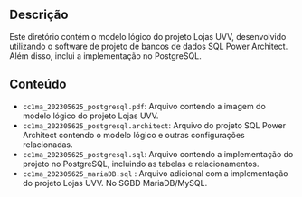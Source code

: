 ## Descrição

Este diretório contém o modelo lógico do projeto Lojas UVV, desenvolvido utilizando o software de projeto de bancos de dados SQL Power Architect. Além disso, inclui a implementação no PostgreSQL.

## Conteúdo

- `cc1ma_202305625_postgresql.pdf`: Arquivo contendo a imagem do modelo lógico do projeto Lojas UVV.
- `cc1ma_202305625_postgresql.architect`: Arquivo do projeto SQL Power Architect contendo o modelo lógico e outras configurações relacionadas.
-  `cc1ma_202305625_postgresql.sql`: Arquivo contendo a implementação do projeto no PostgreSQL, incluindo as tabelas e relacionamentos.
-  `cc1ma_202305625_mariaDB.sql` : Arquivo adicional com a implementação do projeto Lojas UVV. No SGBD MariaDB/MySQL.
